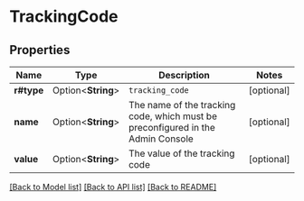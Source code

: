 # TrackingCode

## Properties

Name | Type | Description | Notes
------------ | ------------- | ------------- | -------------
**r#type** | Option<**String**> | `tracking_code` | [optional]
**name** | Option<**String**> | The name of the tracking code, which must be preconfigured in the Admin Console | [optional]
**value** | Option<**String**> | The value of the tracking code | [optional]

[[Back to Model list]](../README.md#documentation-for-models) [[Back to API list]](../README.md#documentation-for-api-endpoints) [[Back to README]](../README.md)


